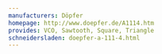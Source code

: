 ```yaml
---
manufacturers: Döpfer
homepage: http://www.doepfer.de/A1114.htm
provides: VCO, Sawtooth, Square, Triangle
schneidersladen: doepfer-a-111-4.html
---
```


